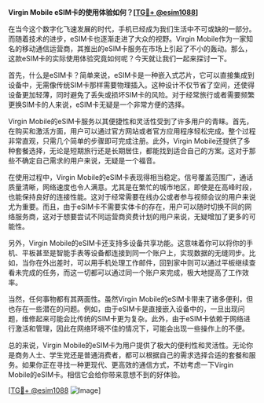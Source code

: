 **Virgin Mobile eSIM卡的使用体验如何？[[TG💪+ @esim1088](https://t.me/s/esim1088)]**

在当今这个数字化飞速发展的时代，手机已经成为我们生活中不可或缺的一部分。而随着技术的进步，eSIM卡也逐渐走进了大众的视野。Virgin Mobile作为一家知名的移动通信运营商，其推出的eSIM卡服务在市场上引起了不小的轰动。那么，这款eSIM卡的实际使用体验究竟如何呢？今天就让我们一起来探讨一下。

首先，什么是eSIM卡？简单来说，eSIM卡是一种嵌入式芯片，它可以直接集成到设备中，无需像传统SIM卡那样需要物理插入。这种设计不仅节省了空间，还使得设备更加轻薄，同时避免了丢失或损坏SIM卡的风险。对于经常旅行或者需要频繁更换SIM卡的人来说，eSIM卡无疑是一个非常方便的选择。

Virgin Mobile的eSIM卡服务以其便捷性和灵活性受到了许多用户的青睐。首先，在购买和激活方面，用户可以通过官方网站或者官方应用程序轻松完成。整个过程非常直观，只需几个简单的步骤即可完成注册。此外，Virgin Mobile还提供了多种套餐选择，无论是短期旅行还是长期居住，都能找到适合自己的方案。这对于那些不确定自己需求的用户来说，无疑是一个福音。

在使用过程中，Virgin Mobile的eSIM卡表现得相当稳定。信号覆盖范围广，通话质量清晰，网络速度也令人满意。尤其是在繁忙的城市地区，即使是在高峰时段，也能保持良好的连接性能。这对于经常需要在线办公或者参与视频会议的用户来说尤为重要。而且，由于eSIM卡不需要实体卡的存在，用户可以随时切换不同的网络服务商，这对于想要尝试不同运营商资费计划的用户来说，无疑增加了更多的可能性。

另外，Virgin Mobile的eSIM卡还支持多设备共享功能。这意味着你可以将你的手机、平板甚至是智能手表等设备都连接到同一个账户上，实现数据的无缝同步。比如，当你在外出差时，可以用手机处理工作邮件，回到家中则可以通过平板继续查看未完成的任务，而这一切都可以通过同一个账户来完成，极大地提高了工作效率。

当然，任何事物都有其两面性。虽然Virgin Mobile的eSIM卡带来了诸多便利，但也存在一些潜在的问题。例如，由于eSIM卡是直接嵌入设备中的，一旦出现问题，维修起来可能会比传统的SIM卡更为复杂。此外，由于eSIM卡依赖于网络进行激活和管理，因此在网络环境不佳的情况下，可能会出现一些操作上的不便。

总的来说，Virgin Mobile的eSIM卡为用户提供了极大的便利性和灵活性。无论你是商务人士、学生党还是普通消费者，都可以根据自己的需求选择合适的套餐和服务。如果你正在寻找一种更现代、更高效的通信方式，不妨考虑一下Virgin Mobile的eSIM卡。相信它会给你带来意想不到的好体验。

[[TG💪+ @esim1088](https://t.me/s/esim1088) ![Image](https://i.postimg.cc/4NQfJmqS/Snipaste-2025-05-13-00-14-12.png)]
